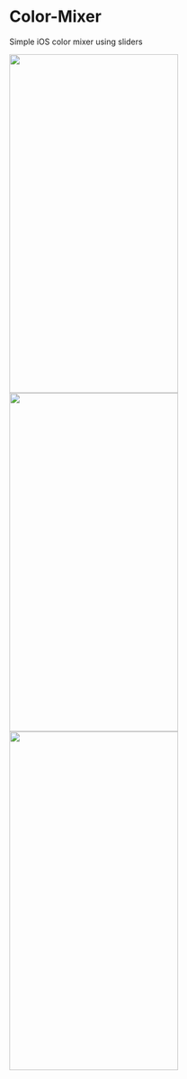 # Color-Mixer
Simple iOS color mixer using sliders


<img src="https://user-images.githubusercontent.com/25387557/117305271-807d4780-ae76-11eb-8d23-a78b591d04e1.png" width="300" height="600"><img src="https://user-images.githubusercontent.com/25387557/117305278-8115de00-ae76-11eb-9e67-e369295e6a0f.png" width="300" height="600"><img src="https://user-images.githubusercontent.com/25387557/117305280-81ae7480-ae76-11eb-8f14-2c25626318f1.png" width="300" height="600">
